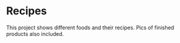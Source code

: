 # Recipes
This project shows different foods and their recipes. Pics of finished products also included. 